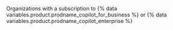 Organizations with a subscription to {% data variables.product.prodname_copilot_for_business %} or {% data variables.product.prodname_copilot_enterprise %}
